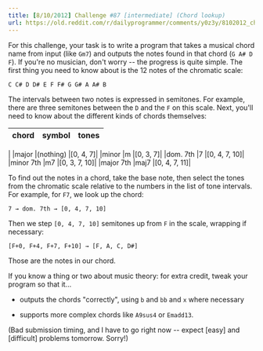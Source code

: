 ```yaml
---
title: [8/10/2012] Challenge #87 [intermediate] (Chord lookup)
url: https://old.reddit.com/r/dailyprogrammer/comments/y0z3y/8102012_challenge_87_intermediate_chord_lookup/
---
```


For this challenge, your task is to write a program that takes a musical chord name from input (like `Gm7`) and outputs the notes found in that chord (`G A# D F`). If you're no musician, don't worry -- the progress is quite simple. The first thing you need to know about is the 12 notes of the chromatic scale:

    C C# D D# E F F# G G# A A# B

The intervals between two notes is expressed in semitones. For example, there are three semitones between the `D` and the `F` on this scale. Next, you'll need to know about the different kinds of chords themselves:

|chord|symbol|tones|
|-|-|-|
|
|major     |(nothing) |[0, 4, 7]|
|minor     |m         |[0, 3, 7]|
|dom. 7th  |7         |[0, 4, 7, 10]|
|minor 7th |m7        |[0, 3, 7, 10]|
|major 7th |maj7      |[0, 4, 7, 11]|

To find out the notes in a chord, take the base note, then select the tones from the chromatic scale relative to the numbers in the list of tone intervals. For example, for `F7`, we look up the chord:

    7 → dom. 7th → [0, 4, 7, 10]

Then we step `[0, 4, 7, 10]` semitones up from `F` in the scale, wrapping if necessary:

    [F+0, F+4, F+7, F+10] → [F, A, C, D#]

Those are the notes in our chord.

If you know a thing or two about music theory: for extra credit, tweak your program so that it...

* outputs the chords "correctly", using `b` and `bb` and `x` where necessary

* supports more complex chords like `A9sus4` or `Emadd13`.

(Bad submission timing, and I have to go right now -- expect [easy] and [difficult] problems tomorrow. Sorry!)